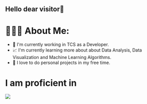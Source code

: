 ## Hello dear visitor👋

# 👨🏼‍💻 About Me:

+ 🏢 I'm currently working in TCS as a Developer.
+ 📈 I'm currently learning more about about Data Analysis, Data Visualization and Machine Learning Algorithms.
+ 📌 I love to do personal projects in my free time. 

# I am proficient in

<img src="{https://img.shields.io/badge/Python-FFD43B?style=for-the-badge&logo=python&logoColor=blue}" />
